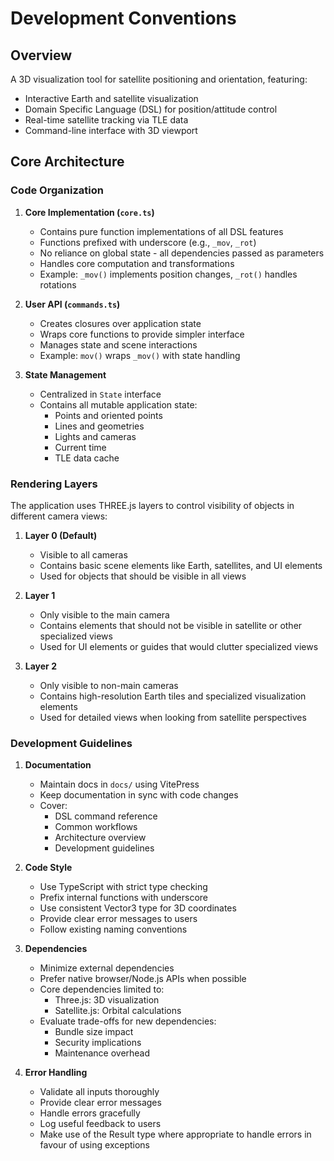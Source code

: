 # Development Conventions

## Overview

A 3D visualization tool for satellite positioning and orientation, featuring:
- Interactive Earth and satellite visualization
- Domain Specific Language (DSL) for position/attitude control
- Real-time satellite tracking via TLE data
- Command-line interface with 3D viewport

## Core Architecture

### Code Organization

1. **Core Implementation (`core.ts`)**
   - Contains pure function implementations of all DSL features
   - Functions prefixed with underscore (e.g., `_mov`, `_rot`)
   - No reliance on global state - all dependencies passed as parameters
   - Handles core computation and transformations
   - Example: `_mov()` implements position changes, `_rot()` handles rotations

2. **User API (`commands.ts`)**
   - Creates closures over application state
   - Wraps core functions to provide simpler interface
   - Manages state and scene interactions
   - Example: `mov()` wraps `_mov()` with state handling

3. **State Management**
   - Centralized in `State` interface
   - Contains all mutable application state:
     - Points and oriented points
     - Lines and geometries
     - Lights and cameras
     - Current time
     - TLE data cache

### Rendering Layers

The application uses THREE.js layers to control visibility of objects in different camera views:

1. **Layer 0 (Default)**
   - Visible to all cameras
   - Contains basic scene elements like Earth, satellites, and UI elements
   - Used for objects that should be visible in all views

2. **Layer 1**
   - Only visible to the main camera
   - Contains elements that should not be visible in satellite or other specialized views
   - Used for UI elements or guides that would clutter specialized views

3. **Layer 2**
   - Only visible to non-main cameras
   - Contains high-resolution Earth tiles and specialized visualization elements
   - Used for detailed views when looking from satellite perspectives

### Development Guidelines

1. **Documentation**
   - Maintain docs in `docs/` using VitePress
   - Keep documentation in sync with code changes
   - Cover:
     - DSL command reference
     - Common workflows
     - Architecture overview
     - Development guidelines

2. **Code Style**
   - Use TypeScript with strict type checking
   - Prefix internal functions with underscore
   - Use consistent Vector3 type for 3D coordinates
   - Provide clear error messages to users
   - Follow existing naming conventions

3. **Dependencies**
   - Minimize external dependencies
   - Prefer native browser/Node.js APIs when possible
   - Core dependencies limited to:
     - Three.js: 3D visualization
     - Satellite.js: Orbital calculations
   - Evaluate trade-offs for new dependencies:
     - Bundle size impact
     - Security implications
     - Maintenance overhead

4. **Error Handling**
   - Validate all inputs thoroughly
   - Provide clear error messages
   - Handle errors gracefully
   - Log useful feedback to users
   - Make use of the Result type where appropriate to handle errors in favour of using exceptions
